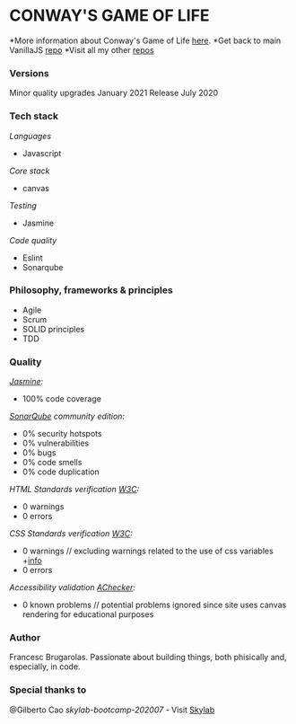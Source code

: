 CONWAY'S GAME OF LIFE
=====================

*More information about Conway's Game of Life [here](https://en.wikipedia.org/wiki/Conway%27s_Game_of_Life).
*Get back to main VanillaJS [repo](https://github.com/fcesc-code/vanillaJS/)
*Visit all my other [repos](https://github.com/fcesc-code/)

### Versions

Minor quality upgrades January 2021
Release July 2020

### Tech stack

*Languages*
- Javascript

*Core stack*
- canvas

*Testing*
- Jasmine

*Code quality*
- Eslint
- Sonarqube

### Philosophy, frameworks & principles

- Agile
- Scrum
- SOLID principles
- TDD

### Quality

*[Jasmine](https://jasmine.github.io/):*
- 100% code coverage

*[SonarQube](https://www.sonarqube.org/) community edition:*
- 0% security hotspots
- 0% vulnerabilities
- 0% bugs
- 0% code smells
- 0% code duplication

*HTML Standards verification [W3C](https://validator.w3.org/):*
- 0 warnings
- 0 errors

*CSS Standards verification [W3C](https://jigsaw.w3.org/css-validator/):*
- 0 warnings // excluding warnings related to the use of css variables +[info](https://caniuse.com/css-variables)
- 0 errors

*Accessibility validation [AChecker](https://achecker.ca/checker/index.php):*
- 0 known problems // potential problems ignored since site uses canvas rendering for educational purposes

### Author

Francesc Brugarolas. Passionate about building things, both phisically and, especially, in code.

### Special thanks to

@Gilberto Cao
*skylab-bootcamp-202007* - Visit [Skylab](https://www.skylabcoders.com/es/)